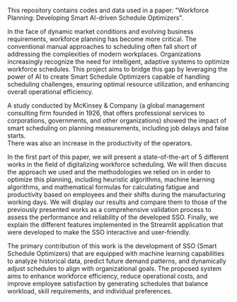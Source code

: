This repository contains codes and data used in a paper: "Workforce Planning: Developing Smart AI-driven Schedule Optimizers".

In the face of dynamic market conditions and evolving business requirements, workforce planning has become more critical. The conventional manual approaches to scheduling often fall short of addressing the complexities of modern workplaces. Organizations increasingly recognize the need for intelligent, adaptive systems to optimize workforce schedules. This project aims to bridge this gap by leveraging the power of AI to create Smart Schedule Optimizers capable of handling scheduling challenges, ensuring optimal resource utilization, and enhancing overall operational efficiency.

A study conducted by McKinsey & Company (a global management consulting firm founded in 1926, that offers professional services to corporations, governments, and other organizations) showed the impact of smart scheduling on planning measurements, including job delays and false starts.  
There was also an increase in the productivity of the operators.

In the first part of this paper, we will present a state-of-the-art of 5 different works in the field of digitalizing workforce scheduling. We will then discuss the approach we used and the methodologies we relied on in order to optimize this planning, including heuristic algorithms, machine learning algorithms, and mathematical formulas for calculating fatigue and productivity based on employees and their shifts during the manufacturing working days. We will display our results and compare them to those of the previously presented works as a comprehensive validation process to assess the performance and reliability of the developed SSO. Finally, we explain the different features implemented in the Streamlit application that were developed to make the SSO interactive and user-friendly.

The primary contribution of this work is the development of SSO (Smart Schedule Optimizers) that are equipped with machine learning capabilities to analyze historical data, predict future demand patterns, and dynamically adjust schedules to align with organizational goals. The proposed system aims to enhance workforce efficiency, reduce operational costs, and improve employee satisfaction by generating schedules that balance workload, skill requirements, and individual preferences.
